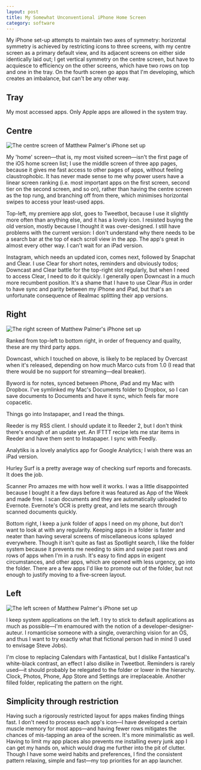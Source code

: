 ```yaml
---
layout: post
title: My Somewhat Unconventional iPhone Home Screen
category: software
---
```


My iPhone set-up attempts to maintain two axes of symmetry: horizontal symmetry is achieved by restricting icons to three screens, with my centre screen as a primary default view, and its adjacent screens on either side identically laid out; I get vertical symmetry on the centre screen, but have to acquiesce to efficiency on the other screens, which have two rows on top and one in the tray. On the fourth screen go apps that I'm developing, which creates an imbalance, but can't be any other way. 

##  Tray
My most accessed apps. Only Apple apps are allowed in the system tray. 

## Centre

![The centre screen of Matthew Palmer's iPhone set up](https://i.cloudup.com/eJ74B8KzsI.png)

My 'home' screen—that is, my most visited screen—isn't the first page of the iOS home screen list; I use the middle screen of three app pages, because it gives me fast access to other pages of apps, without feeling claustrophobic. It has never made sense to me why power users have a linear screen ranking (i.e. most important apps on the first screen, second tier on the second screen, and so on), rather than having the centre screen as the top rung, and branching off from there, which minimises horizontal swipes to access your least-used apps. 

Top-left, my premiere app slot, goes to Tweetbot, because I use it slightly more often than anything else, and it has a lovely icon. I resisted buying the old version, mostly because I thought it was over-designed. I still have problems with the current version: I don't understand why there needs to be a search bar at the top of each scroll view in the app. The app's great in almost every other way. I can't wait for an iPad version. 

Instagram, which needs an updated icon, comes next, followed by Snapchat and Clear. I use Clear for short notes, reminders and obviously todos; Downcast and Clear battle for the top-right slot regularly, but when I need to access Clear, I need to do it quickly. I generally open Downcast in a much more recumbent position. It's a shame that I have to use Clear *Plus* in order to have sync and parity between my iPhone and iPad, but that's an unfortunate consequence of Realmac splitting their app versions. 

## Right

![The right screen of Matthew Palmer's iPhone set up](https://i.cloudup.com/aSSGJiZj6C.png)

Ranked from top-left to bottom right, in order of frequency and quality, these are my third party apps. 

Downcast, which I touched on above, is likely to be replaced by Overcast when it's released, depending on how much Marco cuts from 1.0 (I read that there would be no support for streaming—deal breaker). 

Byword is for notes, synced between iPhone, iPad and my Mac with Dropbox. I've symlinked my Mac's Documents folder to Dropbox, so I can save documents to Documents and have it sync, which feels far more copacetic. 

Things go into Instapaper, and I read the things. 

Reeder is my RSS client. I should update it to Reeder 2, but I don't think there's enough of an update yet. An IFTTT recipe lets me star items in Reeder and have them sent to Instapaper. I sync with Feedly. 

Analytiks is a lovely analytics app for Google Analytics; I wish there was an iPad version. 

Hurley Surf is a pretty average way of checking surf reports and forecasts. It does the job. 

Scanner Pro amazes me with how well it works. I was a little disappointed because I bought it a few days before it was featured as App of the Week and made free. I scan documents and they are automatically uploaded to Evernote. Evernote's OCR is pretty great, and lets me search through scanned documents quickly. 

Bottom right, I keep a junk folder of apps I need on my phone, but don't want to look at with any regularity. Keeping apps in a folder is faster and neater than having several screens of miscellaneous icons splayed everywhere. Though it isn't quite as fast as Spotlight search, I like the folder system because it prevents me needing to skim and swipe past rows and rows of apps when I'm in a rush. It's easy to find apps in exigent circumstances, and other apps, which are opened with less urgency, go into the folder. There are a few apps I'd like to promote out of the folder, but not enough to justify moving to a five-screen layout. 

## Left

![The left screen of Matthew Palmer's iPhone set up](https://i.cloudup.com/X9qdYHgA3m.png)

I keep system applications on the left. I try to stick to default applications as much as possible—I'm enamoured with the notion of a developer-designer-auteur. I romanticise someone with a single, overarching vision for an OS, and thus I want to try exactly what that fictional person had in mind (I used to envisage Steve Jobs).

I'm close to replacing Calendars with Fantastical, but I dislike Fantastical's white-black contrast, an effect I also dislike in Tweetbot. Reminders is rarely used—it should probably be relegated to the folder or lower in the hierarchy. Clock, Photos, Phone, App Store and Settings are irreplaceable. Another filled folder, replicating the pattern on the right. 

## Simplicity through restriction

Having such a rigorously restricted layout for apps makes finding things fast. I don't need to process each app's icon—I have developed a certain muscle memory for most apps—and having fewer rows mitigates the chances of mis-tapping an area of the screen. It's more minimalistic as well. Having to limit my app places also prevents me installing every junk app I can get my hands on, which would drag me further into the pit of clutter. Though I have some weird habits and preferences, I find the consistent pattern relaxing, simple and fast—my top priorities for an app launcher. 
